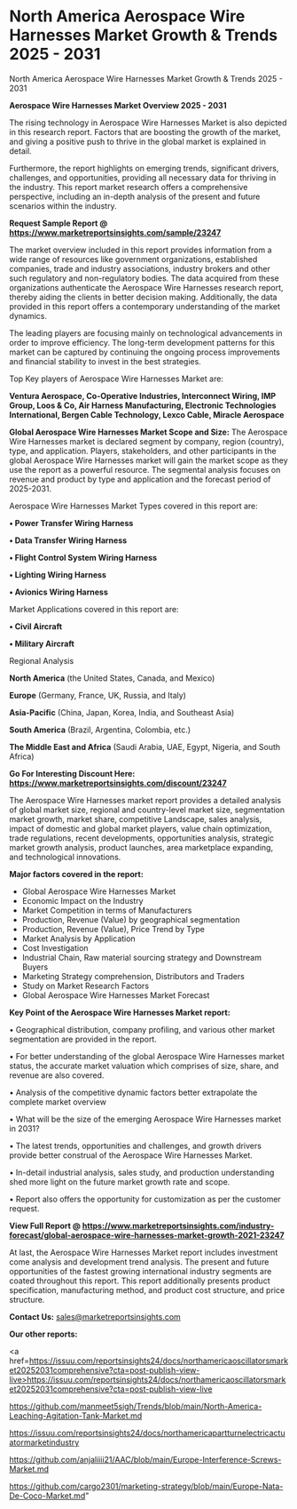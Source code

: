 # North America Aerospace Wire Harnesses Market Growth & Trends 2025 - 2031
North America Aerospace Wire Harnesses Market Growth & Trends 2025 - 2031

<Strong> Aerospace Wire Harnesses Market Overview 2025 - 2031</strong>

The rising technology in Aerospace Wire Harnesses Market is also depicted in this research report. Factors that are boosting the growth of the market, and giving a positive push to thrive in the global market is explained in detail.

Furthermore, the report highlights on emerging trends, significant drivers, challenges, and opportunities, providing all necessary data for thriving in the industry. This report market research offers a comprehensive perspective, including an in-depth analysis of the present and future scenarios within the industry.

<strong>Request Sample Report @ <a href=https://www.marketreportsinsights.com/sample/23247>https://www.marketreportsinsights.com/sample/23247</a></strong>

The market overview included in this report provides information from a wide range of resources like government organizations, established companies, trade and industry associations, industry brokers and other such regulatory and non-regulatory bodies. The data acquired from these organizations authenticate the Aerospace Wire Harnesses research report, thereby aiding the clients in better decision making. Additionally, the data provided in this report offers a contemporary understanding of the market dynamics.

The leading players are focusing mainly on technological advancements in order to improve efficiency. The long-term development patterns for this market can be captured by continuing the ongoing process improvements and financial stability to invest in the best strategies.

Top Key players of Aerospace Wire Harnesses Market are:

<strong>Ventura Aerospace, Co-Operative Industries, Interconnect Wiring, IMP Group, Loos & Co, Air Harness Manufacturing, Electronic Technologies International, Bergen Cable Technology, Lexco Cable, Miracle Aerospace</strong>

<strong><b>Global Aerospace Wire Harnesses Market Scope and Size:</b></strong>
The Aerospace Wire Harnesses market is declared segment by company, region (country), type, and application. Players, stakeholders, and other participants in the global Aerospace Wire Harnesses market will gain the market scope as they use the report as a powerful resource. The segmental analysis focuses on revenue and product by type and application and the forecast period of 2025-2031.

Aerospace Wire Harnesses Market Types covered in this report are:

<strong>• Power Transfer Wiring Harness

• Data Transfer Wiring Harness

• Flight Control System Wiring Harness

• Lighting Wiring Harness

• Avionics Wiring Harness</strong>

Market Applications covered in this report are:

<strong>• Civil Aircraft

• Military Aircraft</strong> 

Regional Analysis

<strong>North America</strong> (the United States, Canada, and Mexico)

<strong>Europe</strong> (Germany, France, UK, Russia, and Italy)

<strong>Asia-Pacific</strong> (China, Japan, Korea, India, and Southeast Asia)

<strong>South America</strong> (Brazil, Argentina, Colombia, etc.)

<strong>The Middle East and Africa</strong> (Saudi Arabia, UAE, Egypt, Nigeria, and South Africa)

<strong>Go For Interesting Discount Here: <a href=https://www.marketreportsinsights.com/discount/23247>https://www.marketreportsinsights.com/discount/23247</a></strong>

The Aerospace Wire Harnesses market report provides a detailed analysis of global market size, regional and country-level market size, segmentation market growth, market share, competitive Landscape, sales analysis, impact of domestic and global market players, value chain optimization, trade regulations, recent developments, opportunities analysis, strategic market growth analysis, product launches, area marketplace expanding, and technological innovations.

<strong><b>Major factors covered in the report:</b></strong>
<ul>
  <li>Global Aerospace Wire Harnesses Market </li>
  <li>Economic Impact on the Industry</li>
  <li>Market Competition in terms of Manufacturers</li>
  <li>Production, Revenue (Value) by geographical segmentation</li>
  <li>Production, Revenue (Value), Price Trend by Type</li>
  <li>Market Analysis by Application</li>
  <li>Cost Investigation</li>
  <li>Industrial Chain, Raw material sourcing strategy and Downstream Buyers</li>
  <li>Marketing Strategy comprehension, Distributors and Traders</li>
  <li>Study on Market Research Factors</li>
  <li>Global Aerospace Wire Harnesses Market Forecast</li>
</ul>

<strong><b>Key Point of the Aerospace Wire Harnesses Market report:</b></strong>

• Geographical distribution, company profiling, and various other market segmentation are provided in the report.

• For better understanding of the global Aerospace Wire Harnesses market status, the accurate market valuation which comprises of size, share, and revenue are also covered.

• Analysis of the competitive dynamic factors better extrapolate the complete market overview

• What will be the size of the emerging Aerospace Wire Harnesses market in 2031?

• The latest trends, opportunities and challenges, and growth drivers provide better construal of the Aerospace Wire Harnesses Market.

• In-detail industrial analysis, sales study, and production understanding shed more light on the future market growth rate and scope.

• Report also offers the opportunity for customization as per the customer request.

<strong><b>View Full Report @ <a href=https://www.marketreportsinsights.com/industry-forecast/global-aerospace-wire-harnesses-market-growth-2021-23247>https://www.marketreportsinsights.com/industry-forecast/global-aerospace-wire-harnesses-market-growth-2021-23247</a></b></strong>


At last, the Aerospace Wire Harnesses Market report includes investment come analysis and development trend analysis. The present and future opportunities of the fastest growing international industry segments are coated throughout this report. This report additionally presents product specification, manufacturing method, and product cost structure, and price structure.

<strong>Contact Us:</strong>
sales@marketreportsinsights.com

<strong>Our other reports:</strong>

<a href=https://issuu.com/reportsinsights24/docs/northamericaoscillatorsmarket20252031comprehensive?cta=post-publish-view-live>https://issuu.com/reportsinsights24/docs/northamericaoscillatorsmarket20252031comprehensive?cta=post-publish-view-live</a>

<a href=https://github.com/manmeet5sigh/Trends/blob/main/North-America-Leaching-Agitation-Tank-Market.md>https://github.com/manmeet5sigh/Trends/blob/main/North-America-Leaching-Agitation-Tank-Market.md</a>

<a href=https://issuu.com/reportsinsights24/docs/northamericapartturnelectricactuatormarketindustry>https://issuu.com/reportsinsights24/docs/northamericapartturnelectricactuatormarketindustry</a>

<a href=https://github.com/anjaliiii21/AAC/blob/main/Europe-Interference-Screws-Market.md>https://github.com/anjaliiii21/AAC/blob/main/Europe-Interference-Screws-Market.md</a>

<a href=https://github.com/cargo2301/marketing-strategy/blob/main/Europe-Nata-De-Coco-Market.md>https://github.com/cargo2301/marketing-strategy/blob/main/Europe-Nata-De-Coco-Market.md</a>"
